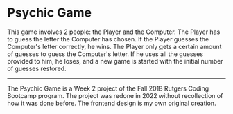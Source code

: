 # Psychic Game

This game involves 2 people: the Player and the Computer. The Player has to guess the letter the Computer has chosen. If the Player guesses the Computer's letter correctly, he wins. The Player only gets a certain amount of guesses to guess the Computer's letter. If he uses all the guesses provided to him, he loses, and a new game is started with the initial number of guesses restored.

<hr>

The Psychic Game is a Week 2 project of the Fall 2018 Rutgers Coding Bootcamp program. The project was redone in 2022 without recollection of how it was done before. The frontend design is my own original creation.